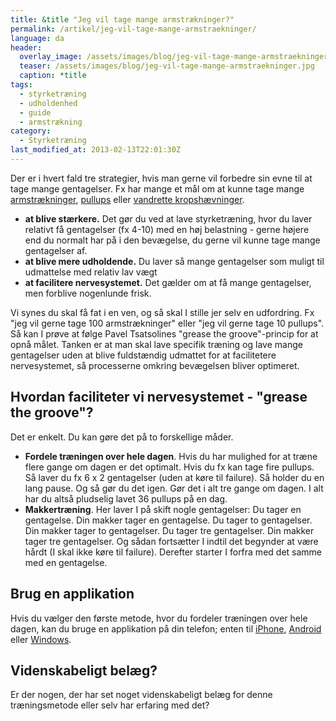 ```yaml
---
title: &title "Jeg vil tage mange armstrækninger?"
permalink: /artikel/jeg-vil-tage-mange-armstraekninger/
language: da
header:
  overlay_image: /assets/images/blog/jeg-vil-tage-mange-armstraekninger.jpg
  teaser: /assets/images/blog/jeg-vil-tage-mange-armstraekninger.jpg
  caption: *title
tags:
  - styrketræning
  - udholdenhed
  - guide
  - armstrækning
category:
  - Styrketræning
last_modified_at: 2013-02-13T22:01:30Z
---
```


Der er i hvert fald tre strategier, hvis man gerne vil forbedre sin evne til at tage mange gentagelser. Fx har mange et mål om at kunne tage mange [armstrækninger](http://www.motionsplan.dk/oevelse/armstraekker), [pullups](http://www.motionsplan.dk/oevelse/pullup) eller [vandrette kropshævninger](http://www.motionsplan.dk/oevelse/vandret-kropshaevning).

- **at blive stærkere.** Det gør du ved at lave styrketræning, hvor du laver relativt få gentagelser (fx 4-10) med en høj belastning - gerne højere end du normalt har på i den bevægelse, du gerne vil kunne tage mange gentagelser af.
- **at blive mere udholdende.** Du laver så mange gentagelser som muligt til udmattelse med relativ lav vægt
- **at facilitere nervesystemet.** Det gælder om at få mange gentagelser, men forblive nogenlunde frisk.

Vi synes du skal få fat i en ven, og så skal I stille jer selv en udfordring. Fx "jeg vil gerne tage 100 armstrækninger" eller "jeg vil gerne tage 10 pullups". Så kan I prøve at følge Pavel Tsatsolines "grease the groove"-princip for at opnå målet. Tanken er at man skal lave specifik træning og lave mange gentagelser uden at blive fuldstændig udmattet for at facilitetere nervesystemet, så processerne omkring bevægelsen bliver optimeret.

Hvordan faciliteter vi nervesystemet - "grease the groove"?
-----------------------------------------------------------

Det er enkelt. Du kan gøre det på to forskellige måder.

- **Fordele træningen over hele dagen**. Hvis du har mulighed for at træne flere gange om dagen er det optimalt. Hvis du fx kan tage fire pullups. Så laver du fx 6 x 2 gentagelser (uden at køre til failure). Så holder du en lang pause. Og så gør du det igen. Gør det i alt tre gange om dagen. I alt har du altså pludselig lavet 36 pullups på en dag.
- **Makkertræning**. Her laver I på skift nogle gentagelser: Du tager en gentagelse. Din makker tager en gentagelse. Du tager to gentagelser. Din makker tager to gentagelser. Du tager tre gentagelser. Din makker tager tre gentagelser. Og sådan fortsætter I indtil det begynder at være hårdt (I skal ikke køre til failure). Derefter starter I forfra med det samme med en gentagelse.

Brug en applikation
-------------------

Hvis du vælger den første metode, hvor du fordeler træningen over hele dagen, kan du bruge en applikation på din telefon; enten til [iPhone](http://hundredpushups.com/iphoneapp.html), [Android](http://hundredpushups.com/androidapp.html) eller [Windows](http://hundredpushups.com/windowsapp.html).

Videnskabeligt belæg?
---------------------

Er der nogen, der har set noget videnskabeligt belæg for denne træningsmetode eller selv har erfaring med det?
